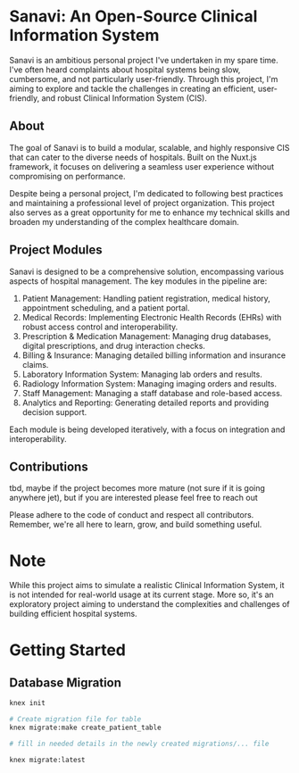 # Sanavi: An Open-Source Clinical Information System

Sanavi is an ambitious personal project I've undertaken in my spare time. I've often heard complaints about hospital systems being slow, cumbersome, and not particularly user-friendly. Through this project, I'm aiming to explore and tackle the challenges in creating an efficient, user-friendly, and robust Clinical Information System (CIS).

## About
The goal of Sanavi is to build a modular, scalable, and highly responsive CIS that can cater to the diverse needs of hospitals. Built on the Nuxt.js framework, it focuses on delivering a seamless user experience without compromising on performance.

Despite being a personal project, I'm dedicated to following best practices and maintaining a professional level of project organization. This project also serves as a great opportunity for me to enhance my technical skills and broaden my understanding of the complex healthcare domain.

## Project Modules
Sanavi is designed to be a comprehensive solution, encompassing various aspects of hospital management. The key modules in the pipeline are:

1. Patient Management: Handling patient registration, medical history, appointment scheduling, and a patient portal.
2. Medical Records: Implementing Electronic Health Records (EHRs) with robust access control and interoperability.
3. Prescription & Medication Management: Managing drug databases, digital prescriptions, and drug interaction checks.
4. Billing & Insurance: Managing detailed billing information and insurance claims.
5. Laboratory Information System: Managing lab orders and results.
6. Radiology Information System: Managing imaging orders and results.
7. Staff Management: Managing a staff database and role-based access.
8. Analytics and Reporting: Generating detailed reports and providing decision support.

Each module is being developed iteratively, with a focus on integration and interoperability.

## Contributions

tbd, maybe if the project becomes more mature (not sure if it is going anywhere jet), but if you are interested please feel free to reach out

Please adhere to the code of conduct and respect all contributors. Remember, we're all here to learn, grow, and build something useful.

# Note
While this project aims to simulate a realistic Clinical Information System, it is not intended for real-world usage at its current stage. More so, it's an exploratory project aiming to understand the complexities and challenges of building efficient hospital systems.

# Getting Started

## Database Migration

```bash
knex init

# Create migration file for table
knex migrate:make create_patient_table

# fill in needed details in the newly created migrations/... file

knex migrate:latest
```